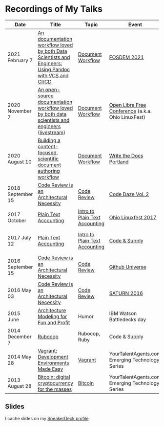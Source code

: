 Recordings of My Talks
======================

| Date | Title | Topic | Event | Comments |
|------|-------|-------|-------|----------|
| 2021 February 7 | [An documentation workflow loved by both Data Scientists and Engineers: Using Pandoc with VCS and CI/CD](https://fosdem.org/2021/schedule/event/ttddatascience/) | [Document Workflow](document_workflow) | [FOSDEM 2021](https://archive.fosdem.org/2021/schedule/event/ttddatascience/) | Officially representing Target Corp. |
| 2020 November 7 | [An open-source documentation workflow loved by both data scientists and engineers](https://www.youtube.com/watch?v=gSjEQ49GDdc) ([livestream](https://youtu.be/79yTKqYXn8o?t=3110)) |  [Document Workflow](document_workflow) | [Open Libre Free Conference](https://olfconference.org/) (a.k.a. Ohio LinuxFest) | Officially representing Target Corp.
| 2020 August 10 | [Building a content-focused, scientific document authoring workflow](https://www.youtube.com/watch?v=m1Lhy3fheuY) | [Document Workflow](document_workflow) | [Write the Docs Portland](https://www.writethedocs.org/conf/portland/2020/) | Officially representing Target Corp.
| 2018 September 15 | [Code Review is an Architectural Necessity](https://www.youtube.com/watch?v=niWVC-aXNjA&t=271s) | [Code Review](code_review) | [Code Daze Vol. 2](https://twitter.com/CodeDazeConf) | Revision of Github Universe 2016 talk
| 2017 October | [Plain Text Accounting](https://www.youtube.com/watch?v=FJtaM43PgXQ) | [Intro to Plain Text Accounting](intro_to_plaintextaccounting) | [Ohio Linuxfest 2017](https://web.archive.org/web/20171002034252/https://ohiolinux.org/speakers/) | Revision of C&S talk
| 2017 July 12 | [Plain Text Accounting](https://www.youtube.com/watch?v=8r5Cp66k4PA) | [Intro to Plain Text Accounting](intro_to_plaintextaccounting) | [Code & Supply](https://www.meetup.com/Pittsburgh-Code-Supply/events/238443510/)| A part of C&S's series on personal finance
| 2016 September 15 | [Code Review is an Architectural Necessity](https://www.youtube.com/watch?v=pJFM321_lAs) | [Code Review](code_review) | [Github Universe](http://githubuniverse.com/program/sessions/#code-review) | Revision of SATURN 2016 talk
| 2016 May 03 | [Code Review is an Architectural Necessity](https://www.youtube.com/watch?v=TKZ3W8FggYY) | [Code Review](code_review) | [SATURN 2016](https://saturn2016.sched.org/event/63lw/code-review-is-an-architectural-necessity) | First conference talk!
|2015 June| [Architecture Modeling for Fun and Profit](https://www.youtube.com/watch?v=4nubbHqJNOo) | Humor | IBM Watson Battledecks day | Humorous, improvisational talk
| 2014 December 7 | [Rubocop](https://www.youtube.com/watch?v=YJE25T7CU3E) | Rubocop, Ruby | Code & Supply
| 2014 May 28 | [Vagrant: Development Environments Made Easy](https://www.youtube.com/watch?v=NKwXhWa2ig8) | [Vagrant](vagrant/vagrant.md) | YourTalentAgents.com Emerging Technology Series
| 2013 August 28 | [Bitcoin: digital cryptocurrency for the masses](https://www.youtube.com/watch?v=aGTRPhTiiXU) | [Bitcoin](bitcoin-technical/bitcoin-technical.md) | YourTalentAgents.com Emerging Technology Series

## Slides

I cache slides on my [SpeakerDeck profile](https://speakerdeck.com/colindean "Colin Dean on SpeakerDeck").
